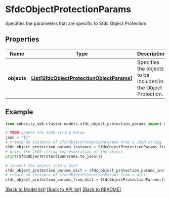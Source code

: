 # SfdcObjectProtectionParams

Specifies the parameters that are specific to Sfdc Object Protection.

## Properties

Name | Type | Description | Notes
------------ | ------------- | ------------- | -------------
**objects** | [**List[SfdcObjectProtectionObjectParams]**](SfdcObjectProtectionObjectParams.md) | Specifies the objects to be included in the Object Protection. | 

## Example

```python
from cohesity_sdk.cluster.models.sfdc_object_protection_params import SfdcObjectProtectionParams

# TODO update the JSON string below
json = "{}"
# create an instance of SfdcObjectProtectionParams from a JSON string
sfdc_object_protection_params_instance = SfdcObjectProtectionParams.from_json(json)
# print the JSON string representation of the object
print(SfdcObjectProtectionParams.to_json())

# convert the object into a dict
sfdc_object_protection_params_dict = sfdc_object_protection_params_instance.to_dict()
# create an instance of SfdcObjectProtectionParams from a dict
sfdc_object_protection_params_from_dict = SfdcObjectProtectionParams.from_dict(sfdc_object_protection_params_dict)
```
[[Back to Model list]](../README.md#documentation-for-models) [[Back to API list]](../README.md#documentation-for-api-endpoints) [[Back to README]](../README.md)


